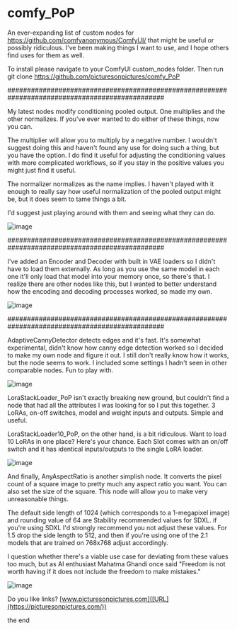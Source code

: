 # comfy_PoP

An ever-expanding list of custom nodes for https://github.com/comfyanonymous/ComfyUI/ that might be useful or possibly ridiculous. I've been making things I want to use, and I hope others find uses for them as well. 

To install please navigate to your ComfyUI custom_nodes folder. 
Then run git clone https://github.com/picturesonpictures/comfy_PoP

################################################################################################

My latest nodes modify conditioning pooled output. One multiplies and the other normalizes. If you've ever wanted to do either of these things, now you can. 

The multiplier will allow you to multiply by a negative number. I wouldn't suggest doing this and haven't found any use for doing such a thing, but you have the option. I do find it useful for adjusting the conditioning values with more complicated workflows, so if you stay in the positive values you might just find it useful.

The normalizer normalizes as the name implies. I haven't played with it enough to really say how useful normalization of the pooled output might be, but it does seem to tame things a bit.

I'd suggest just playing around with them and seeing what they can do. 

![image](https://github.com/picturesonpictures/comfy_PoP/assets/118248359/2735c5db-7c79-4faa-aff5-a71165941d05)

################################################################################################

I've added an Encoder and Decoder with built in VAE loaders so I didn't have to load them externally. As long as you use the same model in each one it'll only load that model into your memory once, so there's that. I realize there are other nodes like this, but I wanted to better understand how the encoding and decoding processes worked, so made my own.

![image](https://github.com/picturesonpictures/comfy_PoP/assets/118248359/d684897f-59e6-4d99-9b0b-f12ca0b3adae)

################################################################################################

AdaptiveCannyDetector detects edges and it's fast. It's somewhat experimental, didn't know how canny edge detection worked so I decided to make my own node and figure it out. I still don't really know how it works, but the node seems to work. I included some settings I hadn't seen in other comparable nodes. Fun to play with.

![image](https://github.com/picturesonpictures/comfy_PoP/assets/118248359/66141619-335f-475d-9ac7-459220b519db)


LoraStackLoader_PoP isn't exactly breaking new ground, but couldn't find a node that had all the attributes I was looking for so I put this together. 3 LoRAs, on-off switches, model and weight inputs and outputs. Simple and useful.

LoraStackLoader10_PoP, on the other hand, is a  bit ridiculous. Want to load 10 LoRAs in one place? Here's your chance. Each Slot comes with an on/off switch and it has identical inputs/outputs to the single LoRA loader.

![image](https://github.com/picturesonpictures/comfy_PoP/assets/118248359/b65e99a8-5aef-4e39-86cf-10879a986d20)


And finally, AnyAspectRatio is another simplish node. It converts the pixel count of a square image to pretty much any aspect ratio you want. You can also set the size of the square. This node will allow you to make very unreasonable things.

The default side length of 1024 (which corresponds to a 1-megapixel image) and rounding value of 64 are Stability recommended values for SDXL. if you're using SDXL I'd strongly recommend you not adjust these values. For 1.5 drop the side length to 512, and then if you're using one of the 2.1 models that are trained on 768x768 adjust accordingly. 

I question whether there's a viable use case for deviating from these values too much, but as AI enthusiast Mahatma Ghandi once said "Freedom is not worth having if it does not include the freedom to make mistakes."

![image](https://github.com/picturesonpictures/comfy_PoP/assets/118248359/54194301-fada-4700-a0a7-21d72223d641)

Do you like links? [www.picturesonpictures.com]([URL](https://picturesonpictures.com/)) 

the end
